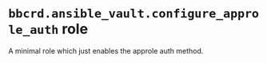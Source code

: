 `bbcrd.ansible_vault.configure_approle_auth` role
=================================================

A minimal role which just enables the approle auth method.

